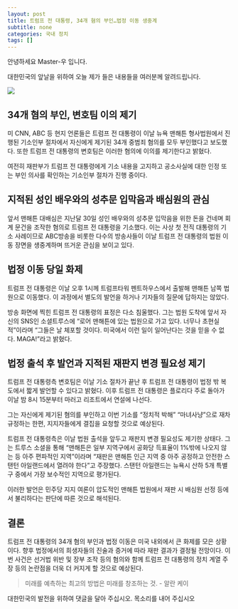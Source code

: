 ```yaml
---
layout: post
title: 트럼프 전 대통령, 34개 혐의 부인…법정 이동 생중계
subtitle: none
categories: 국내 정치
tags: []
---
```


안녕하세요 Master-우 입니다.

대한민국의 앞날을 위하여 오늘 제가 들은 내용들을 여러분께 알려드립니다.





![](https://source.unsplash.com/800x450/?luxury)

##  34개 혐의 부인, 변호팀 이의 제기

미 CNN, ABC 등 현지 언론들은 트럼프 전 대통령이 이날 뉴욕 맨해튼 형사법원에서 진행된 기소인부 절차에서 자신에게 제기된 34개 중범죄 혐의를 모두 부인했다고 보도했다. 또한 트럼프 전 대통령의 변호팀은 이러한 혐의에 이의를 제기한다고 밝혔다. 

여전히 재판부가 트럼프 전 대통령에게 기소 내용을 고지하고 공소사실에 대한 인정 또는 부인 의사를 확인하는 기소인부 절차가 진행 중이다.

## 지적된 성인 배우와의 성추문 입막음과 배심원의 관심

앞서 맨해튼 대배심은 지난달 30일 성인 배우와의 성추문 입막음을 위한 돈을 건네며 회계 문건을 조작한 혐의로 트럼프 전 대통령을 기소했다. 이는 사상 첫 전직 대통령의 기소 사례이므로 ABC방송을 비롯한 다수의 방송사들이 이날 트럼프 전 대통령의 법원 이동 장면을 생중계하며 뜨거운 관심을 보이고 있다.

## 법정 이동 당일 화제

트럼프 전 대통령은 이날 오후 1시께 트럼프타워 펜트하우스에서 출발해 맨해튼 남쪽 법원으로 이동했다. 이 과정에서 별도의 발언을 하거나 기자들의 질문에 답하지는 않았다.

방송 화면에 찍힌 트럼프 전 대통령의 표정은 다소 침울했다. 그는 법원 도착에 앞서 자신의 SNS인 소셜트루스에 “로어 맨해튼에 있는 법원으로 가고 있다. 너무나 초현실적”이라며 “그들은 날 체포할 것이다. 미국에서 이런 일이 일어난다는 것을 믿을 수 없다. MAGA!”라고 밝혔다.

## 법정 출석 후 발언과 지적된 재판지 변경 필요성 제기

트럼프 전 대통령측 변호팀은 이날 기소 절차가 끝난 후 트럼프 전 대통령이 법정 밖 복도에서 짧게 발언할 수 있다고 밝혔다. 이후 트럼프 전 대통령은 플로리다 주로 돌아가 이날 밤 8시 15분부터 마러고 리조트에서 연설에 나선다.

그는 자신에게 제기된 혐의를 부인하고 이번 기소를 “정치적 박해” “마녀사냥”으로 재차 규정하는 한편, 지지자들에게 결집을 요청할 것으로 예상된다.

트럼프 전 대통령측은 이날 법원 출석을 앞두고 재판지 변경 필요성도 제기한 상태다. 그는 트루스 소셜을 통해 “맨해튼은 일부 지역구에서 공화당 득표율이 1%밖에 나오지 않는 등 아주 편파적인 지역”이라며 “재판은 맨해튼 인근 지역 중 아주 공정하고 안전한 스탠턴 아일랜드에서 열려야 한다”고 주장했다. 스탠턴 아일랜드는 뉴욕시 산하 5개 특별구 중에서 가장 보수적인 지역으로 평가된다. 

이러한 발언은 민주당 지지 여론이 압도적인 맨해튼 법원에서 재판 시 배심원 선정 등에서 불리하다는 판단에 따른 것으로 해석된다.

## 결론

트럼프 전 대통령의 34개 혐의 부인과 법정 이동은 미국 내외에서 큰 화제를 모은 상황이다. 향후 법정에서의 희생자들의 진술과 증거에 따라 재판 결과가 결정될 전망이다. 이번 사건은 선거법 위반 및 장부 조작 등의 혐의와 함께 트럼프 전 대통령의 정치 계열 주장 등의 논란점을 더욱 더 커지게 할 것으로 예상된다.


> 미래를 예측하는 최고의 방법은 미래를 창조하는 것. - 알란 케이

대한민국의 발전을 위하여 댓글을 달아 주십시오. 목소리를 내어 주십시오
